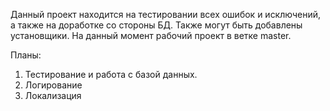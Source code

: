Данный проект находится на тестировании всех ошибок и исключений, а также на доработке со стороны БД. Также могут быть добавлены установщики. На данный момент рабочий проект в ветке master.

Планы:
1. Тестирование и работа с базой данных.
2. Логирование
3. Локализация
